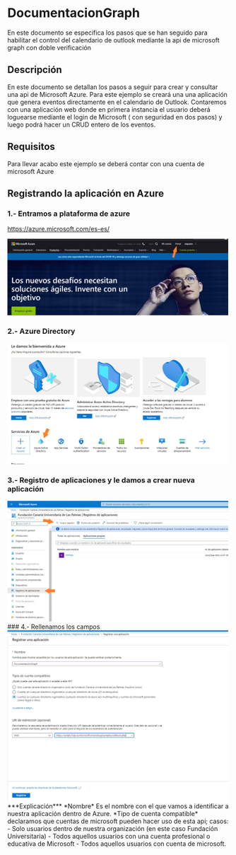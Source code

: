# DocumentacionGraph
En este documento se especifica los pasos que se han seguido para habilitar el control del calendario de outlook mediante la api de microsoft graph con doble verificación

## Descripción
En este documento se detallan los pasos a seguir para crear y consultar una api de Microsoft Azure. Para este ejemplo se creará una una aplicación que genera eventos directamente en el calendario de Outlook. Contaremos con una aplicación web donde en primera instancia el usuario deberá loguearse mediante el login de Microsoft ( con seguridad en dos pasos) y luego podrá hacer un CRUD entero de los eventos.

## Requisitos
Para llevar acabo este ejemplo se deberá contar con una cuenta de microsoft Azure 

## Registrando la aplicación en Azure
### 1.- Entramos a plataforma de azure 
https://azure.microsoft.com/es-es/

<img src="https://github.com/alejandroasc96/DocumentacionGraph/blob/master/MicrosoftGraph/0.png" width="500">

### 2.- Azure Directory
<img src="https://github.com/alejandroasc96/DocumentacionGraph/blob/master/MicrosoftGraph/1.png" width="500">

### 3.- Registro de aplicaciones  y le damos a crear nueva aplicación
<img src="https://github.com/alejandroasc96/DocumentacionGraph/blob/master/MicrosoftGraph/2.png" width="500">
### 4.- Rellenamos los campos
<img src="https://github.com/alejandroasc96/DocumentacionGraph/blob/master/MicrosoftGraph/3.JPG" width="500">
***Explicación***
*Nombre* Es el nombre con el que vamos a identificar a nuestra aplicación dentro de Azure.
*Tipo de cuenta compatible*  declaramos que cuentas de microsoft pueden hacer uso de esta api; casos:
- Solo usuarios dentro de nuestra organización (en este caso Fundación Universitaria)
- Todos aquellos usuarios con una cuenta profesional o educativa de Microsoft 
- Todos aquellos usuarios con cuenta de microsoft.

